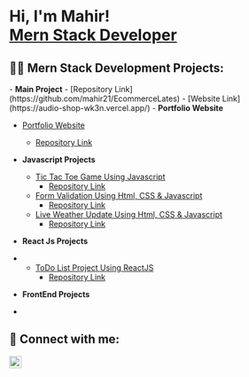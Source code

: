 <h1>Hi, I'm Mahir! <br/><a href="https://github.com/mahir21">Mern Stack Developer</a>

<h2>👨‍💻 Mern Stack Development Projects:</h2> 
- <b>Main Project</b>
  - [Repository Link](https://github.com/mahir21/EcommerceLates)
  - [Website Link](https://audio-shop-wk3n.vercel.app/)
- <b>Portfolio Website</b>

  - [Portfolio Website](https://single-page-portfolio-brown.vercel.app/)
     - [Repository Link](https://github.com/mahir21/SinglePagePortfolio)


- <b>Javascript Projects</b>
  - [Tic Tac Toe Game Using Javascript](https://mahir21.github.io/TicTacToe/)
     - [Repository Link](https://github.com/mahir21/TicTacToeJS/tree/main)
  - [Form Validation Using Html, CSS & Javascript](https://mahir21.github.io/form-validation/)
    - [Repository Link](https://github.com/mahir21/form-validation)
  - [Live Weather Update Using Html, CSS & Javascript](http://127.0.0.1:5500/WeatherApp/index.html)
    - [Repository Link](https://github.com/mahir21/JavaScriptWeatherAPI) 
- <b>React Js Projects</b>
-  - [ToDo List Project Using ReactJS](https://reacttodolist-weld.vercel.app/)
     - [Repository Link](https://github.com/mahir21/React-To-DoList.git)
- <b>FrontEnd Projects</b>
-  


<h2> 🤳 Connect with me:</h2>

[<img align="left" alt="JoshMadakor | LinkedIn" width="22px" src="https://cdn.jsdelivr.net/npm/simple-icons@v3/icons/linkedin.svg" />][linkedin]

[linkedin]: https://www.linkedin.com/in/mahir-jeet-62a0031a7/

<!--
